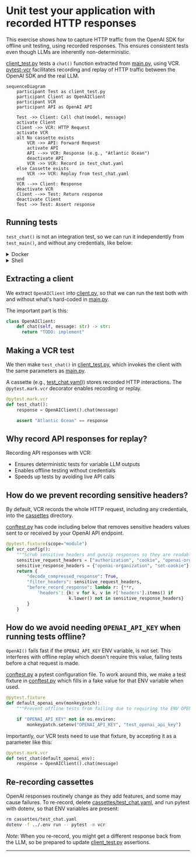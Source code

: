 # Unit test your application with recorded HTTP responses

This exercise shows how to capture HTTP traffic from the OpenAI SDK for offline
unit testing, using recorded responses. This ensures consistent tests even
though LLMs are inherently non-deterministic.

[client_test.py](client_test.py) tests a `chat()` function extracted from
[main.py](main.py), using VCR. [pytest-vcr][pytest-vcr] facilitates recording
and replay of HTTP traffic between the OpenAI SDK and the real LLM.

```mermaid
sequenceDiagram
    participant Test as client_test.py
    participant Client as OpenAIClient
    participant VCR
    participant API as OpenAI API

    Test ->> Client: Call chat(model, message)
    activate Client
    Client ->> VCR: HTTP Request
    activate VCR
    alt No cassette exists
        VCR ->> API: Forward Request
        activate API
        API -->> VCR: Response (e.g., "Atlantic Ocean")
        deactivate API
        VCR ->> VCR: Record in test_chat.yaml
    else Cassette exists
        VCR ->> VCR: Replay from test_chat.yaml
    end
    VCR -->> Client: Response
    deactivate VCR
    Client -->> Test: Return response
    deactivate Client
    Test ->> Test: Assert response
```

## Running tests

`test_chat()` is not an integration test, so we can run it independently from
`test_main()`, and without any credentials, like below:

<details>
<summary>Docker</summary>

```bash
docker compose run --build --rm test
```

</details>

<details>
<summary>Shell</summary>


First, install the same packages as the [previous exercise][prev], plus
[pytest-vcr][pytest-vcr] now in [requirements-dev.txt](requirements-dev.txt).
```bash
pip install -r requirements.txt
pip install -r requirements-dev.txt
```

Now, run `pytest`, which does not need to read ENV variables (as it is
reads [cassettes/test_chat.yaml][test_chat.yaml]:
```bash
pytest -m vcr
```

</details>

## Extracting a client

We extract `OpenAIClient` into [client.py](client.py), so that we can run the
test both with and without what's hard-coded in [main.py](main.py).

The important part is this:

```python
class OpenAIClient:
    def chat(self, message: str) -> str:
      return "TODO: implement"
```

## Making a VCR test

We then make `test_chat()` in [client_test.py](client_test.py), which invokes
the client with the same parameters as [main.py](main.py).

A cassette (e.g., [test_chat.yaml](cassettes/test_chat.yaml))) stores recorded
HTTP interactions. The `@pytest.mark.vcr` decorator enables recording or replay.

```python
@pytest.mark.vcr
def test_chat():
    response = OpenAIClient().chat(message)

    assert "Atlantic Ocean" == response
```

## Why record API responses for replay?

Recording API responses with VCR:
- Ensures deterministic tests for variable LLM outputs
- Enables offline testing without credentials
- Speeds up tests by avoiding live API calls

## How do we prevent recording sensitive headers?

By default, VCR records the whole HTTP request, including any credentials, into
the [cassettes](cassettes) directory.

[conftest.py](conftest.py) has code including below that removes sensitive
headers values sent to or received by your OpenAI API endpoint.

```python
@pytest.fixture(scope="module")
def vcr_config():
    """Scrub sensitive headers and gunzip responses so they are readable"""
    sensitive_request_headers = ["authorization", "cookie", "openai-organization", "openai-project"]
    sensitive_response_headers = {"openai-organization", "set-cookie"}
    return {
        "decode_compressed_response": True,
        "filter_headers": sensitive_request_headers,
        "before_record_response": lambda r: {**r,
            'headers': {k: v for k, v in r['headers'].items() if
                        k.lower() not in sensitive_response_headers}
        }
    }
```

## How do we avoid needing `OPENAI_API_KEY` when running tests offline?

`OpenAI()` fails fast if the `OPENAI_API_KEY` ENV variable, is not set. This
interferes with offline replay which doesn't require this value, failing tests
before a chat request is made.

[conftest.py](conftest.py) a pytest configuration file. To work around this,
we make a test fixture in [conftest.py](conftest.py) which fills in a fake
value for that ENV variable when used.
```python
@pytest.fixture
def default_openai_env(monkeypatch):
    """Prevent offline tests from failing due to requiring the ENV OPENAI_API_KEY."""

    if "OPENAI_API_KEY" not in os.environ:
        monkeypatch.setenv("OPENAI_API_KEY", "test_openai_api_key")
```

Importantly, our VCR tests need to use that fixture, by accepting it as a
parameter like this:
```python
@pytest.mark.vcr
def test_chat(default_openai_env):
    response = OpenAIClient().chat(message)
```

## Re-recording cassettes

OpenAI responses routinely change as they add features, and some may cause
failures. To re-record, delete [cassettes/test_chat.yaml][test_chat.yaml], and
run pytest with dotenv, so that ENV variables are present:

```bash
rm cassettes/test_chat.yaml
dotenv -f ../.env run -- pytest -m vcr
```

*Note*: When you re-record, you might get a different response back from the
LLM, so be prepared to update [client_test.py](client_test.py) assertions.

---
[prev]: ../05-test
[pytest-vcr]: https://pytest-vcr.readthedocs.io/
[test_chat.yaml]: cassettes/test_chat.yaml
